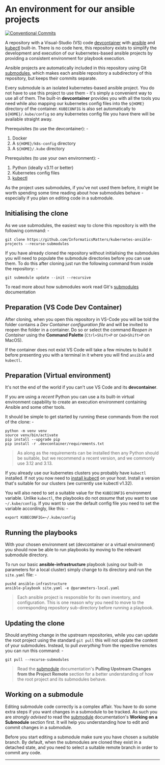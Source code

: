 # An environment for our ansible projects

[![Conventional Commits](https://img.shields.io/badge/Conventional%20Commits-1.0.0-yellow.svg)](https://conventionalcommits.org)

A repository with a Visual-Studio (VS) code [devcontainer] with [ansible] and
[kubectl] built-in. There is no code here, this repository exists to simplify the
development and execution of our kubernetes-based ansible projects by providing a
consistent environment for playbook execution.

Ansible projects are automatically included in this repository using Git
[submodules], which makes each ansible repository a subdirectory of this repository,
but keeps their commits separate.

Every submodule is an isolated kubernetes-based ansible project. You do not
have to use this project to use them - it's simply a convenient way to use all of them.
The built-in **devcontainer** provides you with all the tools you need while also
mapping our kubernetes config files into the `${HOME}` directory of the container.
`KUBECONFIG` is also set automatically to `${HOME}/.kube/config` so any kubernetes
config file you have there will be available straight away.

Prerequisites (to use the devcontainer): -

1.  Docker
2.  A `${HOME}/k8s-config` directory
3.  A `${HOME}/.kube` directory

Prerequisites (to use your own environment): -

1.  Python (ideally v3.11 or better)
2.  Kubernetes config files
3.  [kubectl]

As the project uses submodules, if you've not used them before, it might be worth
spending some time reading about how submodules behave - especially if you plan on
editing code in a submodule.

## Initialising the clone

As we use submodules, the easiest way to clone this repository is with the following
command: -

    git clone https://github.com/InformaticsMatters/kubernetes-ansible-projects --recurse-submodules

If you have already cloned the repository without initialising the submodules
you will need to populate the submodule directories before you can use them.
To do this after cloning just run the following command from inside the repository: -

    git submodule update --init --recursive

To read more about how submodules work read Git's [submodules] documentation

## Preparation (VS Code Dev Container)

After cloning, when you open this repository in VS-Code you will be told the folder
contains a _Dev Container configuration file_ and will be invited to reopen the folder
in a container. Do so or select the command *Reopen in Container* using the
**Command Palette** (`Ctrl+Shift+P` or `Cmd+Shift+P` on MacOS).

If the container does not exist VS Code will take a few minutes to build it before
presenting you with a terminal in it where you will find `ansible` and `kubectl`.

## Preparation (Virtual environment)

It's not the end of the world if you can't use VS Code and its **devcontainer**.

If you are using a _recent_ Python you can use a its built-in virtual environment
capability to create an execution environment containing Ansible and some other tools.

It should be simple to get started by running these commands from the root
of the clone: -

    python -m venv venv
    source venv/bin/activate
    pip install --upgrade pip
    pip install -r .devcontainer/requirements.txt

>   As along as the requirements can be installed then any Python should be suitable,
    but we recommend a recent version, and we commonly use 3.12 and 3.13.

If you already use our kubernetes clusters you probably have `kubectl`
installed. If not you now need to [install kubectl] on your host.
Install a version that's suitable for our clusters (we currently use kubectl v1.32).

You will also need to set a suitable value for the `KUBECONFIG` environment
variable. Unlike `kubectl`, the playbooks do not _assume_ that you want to use
`~/.kube/config`. If you want to use the default config file you need to set the
variable accordingly, like this: -

    export KUBECONFIG=~/.kube/config

## Running the playbooks

With your chosen environment set (devcontainer or a virtual environment) you should now
be able to run playbooks by moving to the relevant submodule directory.

To run our basic **ansible-infrastructure** playbook (using our built-in parameters
for a local cluster) simply change to its directory and run the `site.yaml` file: -

    pushd ansible-infrastructure
    ansible-playbook site.yaml -e @parameters-local.yaml

>   Each ansible project is responsible for its own inventory, and configuration.
    This is one reason why you need to move to the corresponding repository
    sub-directory before running a playbook.

## Updating the clone

Should anything change in the upstream repositories, while you can update
the root project using the standard `git pull` this will not
update the content of your submodules. Instead, to pull _everything_ from the repective
remotes you can run this command: -

    git pull --recurse-submodules

>   Read the [submodule] documentation's
    **Pulling Upstream Changes from the Project Remote** section
    for a better understanding of how the root project and its submodules behave.

## Working on a submodule

Editing submodule code correctly is a complex affair. You have to do some extra steps
if you want changes in a submodule to be tracked. As such you are _strongly advised_
to read the [submodule] documentation's **Working on a Submodule** section first.
It will help you understanding how to edit and commit changes in a submodule.

Before you start editing a submodule make sure you have chosen a suitable branch.
By default, when the submodules are cloned they exist in a detached state, and
you need to select a suitable remote branch in order to commit any code.

---

[ansible]: https://docs.ansible.com
[devcontainer]: https://code.visualstudio.com/docs/devcontainers/containers
[docker]: https://www.docker.com
[install kubectl]: https://kubernetes.io/docs/tasks/tools/#kubectl
[kubectl]: https://kubernetes.io/docs/reference/kubectl/
[submodule]: https://git-scm.com/book/en/v2/Git-Tools-Submodules
[submodules]: https://git-scm.com/book/en/v2/Git-Tools-Submodules
